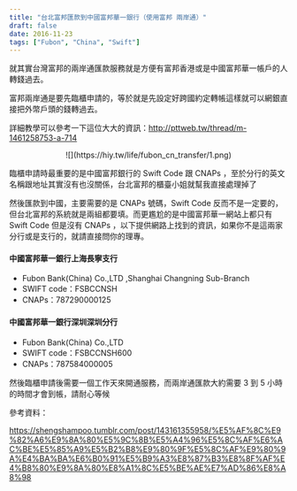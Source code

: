 ```yaml
---
title: "台北富邦匯款到中國富邦華一銀行（使用富邦 兩岸通）"
draft: false
date: 2016-11-23
tags: ["Fubon", "China", "Swift"]
---
```



就其實台灣富邦的兩岸通匯款服務就是方便有富邦香港或是中國富邦華一帳戶的人轉錢過去。

富邦兩岸通是要先臨櫃申請的，等於就是先設定好跨國約定轉帳這樣就可以網銀直接把外幣戶頭的錢轉過去。

詳細教學可以參考一下這位大大的資訊：http://pttweb.tw/thread/m-1461258753-a-714

<center>
![](https://hiy.tw/life/fubon_cn_transfer/1.png)
</center>

<!--more-->

臨櫃申請時最重要的是中國富邦銀行的 Swift Code 跟 CNAPs ，至於分行的英文名稱跟地址其實沒有也沒關係，台北富邦的櫃臺小姐就幫我直接處理掉了

然後匯款到中國，主要需要的是 CNAPs 號碼，Swift Code 反而不是一定要的，但台北富邦的系統就是兩組都要填。而更尷尬的是中國富邦華一網站上都只有 Swift Code 但是沒有 CNAPs ，以下提供網路上找到的資訊，如果你不是這兩家分行或是支行的，就請直接問你的理專。


#### 中國富邦華一銀行上海長寧支行
* Fubon Bank(China) Co.,LTD ,Shanghai Changning Sub-Branch
* SWIFT code：FSBCCNSH
* CNAPs：787290000125


#### 中國富邦華一銀行深圳深圳分行
* Fubon Bank(China) Co.,LTD
* SWIFT code：FSBCCNSH600
* CNAPs：787584000005


然後臨櫃申請後需要一個工作天來開通服務，而兩岸通匯款大約需要 3 到 5 小時的時間才會到帳，請耐心等候




參考資料：

https://shengshampoo.tumblr.com/post/143161355958/%E5%AF%8C%E9%82%A6%E9%8A%80%E5%9C%8B%E5%A4%96%E5%8C%AF%E6%AC%BE%E5%85%A9%E5%B2%B8%E9%80%9F%E5%8C%AF%E9%80%9A%E4%BA%BA%E6%B0%91%E5%B9%A3%E8%87%B3%E8%8F%AF%E4%B8%80%E9%8A%80%E8%A1%8C%E5%BE%AE%E7%AD%86%E8%A8%98






